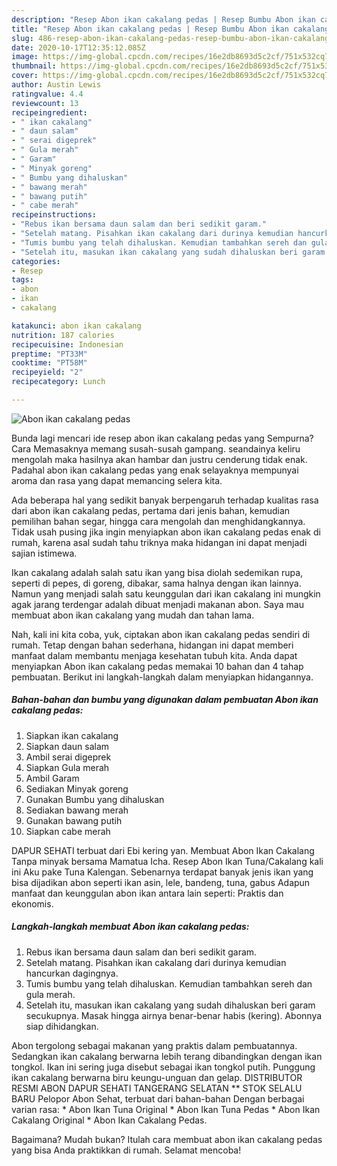 ```yaml
---
description: "Resep Abon ikan cakalang pedas | Resep Bumbu Abon ikan cakalang pedas Yang Sempurna"
title: "Resep Abon ikan cakalang pedas | Resep Bumbu Abon ikan cakalang pedas Yang Sempurna"
slug: 486-resep-abon-ikan-cakalang-pedas-resep-bumbu-abon-ikan-cakalang-pedas-yang-sempurna
date: 2020-10-17T12:35:12.085Z
image: https://img-global.cpcdn.com/recipes/16e2db8693d5c2cf/751x532cq70/abon-ikan-cakalang-pedas-foto-resep-utama.jpg
thumbnail: https://img-global.cpcdn.com/recipes/16e2db8693d5c2cf/751x532cq70/abon-ikan-cakalang-pedas-foto-resep-utama.jpg
cover: https://img-global.cpcdn.com/recipes/16e2db8693d5c2cf/751x532cq70/abon-ikan-cakalang-pedas-foto-resep-utama.jpg
author: Austin Lewis
ratingvalue: 4.4
reviewcount: 13
recipeingredient:
- " ikan cakalang"
- " daun salam"
- " serai digeprek"
- " Gula merah"
- " Garam"
- " Minyak goreng"
- " Bumbu yang dihaluskan"
- " bawang merah"
- " bawang putih"
- " cabe merah"
recipeinstructions:
- "Rebus ikan bersama daun salam dan beri sedikit garam."
- "Setelah matang. Pisahkan ikan cakalang dari durinya kemudian hancurkan dagingnya."
- "Tumis bumbu yang telah dihaluskan. Kemudian tambahkan sereh dan gula merah."
- "Setelah itu, masukan ikan cakalang yang sudah dihaluskan beri garam secukupnya. Masak hingga airnya benar-benar habis (kering). Abonnya siap dihidangkan."
categories:
- Resep
tags:
- abon
- ikan
- cakalang

katakunci: abon ikan cakalang 
nutrition: 187 calories
recipecuisine: Indonesian
preptime: "PT33M"
cooktime: "PT58M"
recipeyield: "2"
recipecategory: Lunch

---
```



![Abon ikan cakalang pedas](https://img-global.cpcdn.com/recipes/16e2db8693d5c2cf/751x532cq70/abon-ikan-cakalang-pedas-foto-resep-utama.jpg)

Bunda lagi mencari ide resep abon ikan cakalang pedas yang Sempurna? Cara Memasaknya memang susah-susah gampang. seandainya keliru mengolah maka hasilnya akan hambar dan justru cenderung tidak enak. Padahal abon ikan cakalang pedas yang enak selayaknya mempunyai aroma dan rasa yang dapat memancing selera kita.

Ada beberapa hal yang sedikit banyak berpengaruh terhadap kualitas rasa dari abon ikan cakalang pedas, pertama dari jenis bahan, kemudian pemilihan bahan segar, hingga cara mengolah dan menghidangkannya. Tidak usah pusing jika ingin menyiapkan abon ikan cakalang pedas enak di rumah, karena asal sudah tahu triknya maka hidangan ini dapat menjadi sajian istimewa.

Ikan cakalang adalah salah satu ikan yang bisa diolah sedemikan rupa, seperti di pepes, di goreng, dibakar, sama halnya dengan ikan lainnya. Namun yang menjadi salah satu keunggulan dari ikan cakalang ini mungkin agak jarang terdengar adalah dibuat menjadi makanan abon. Saya mau membuat abon ikan cakalang yang mudah dan tahan lama.


Nah, kali ini kita coba, yuk, ciptakan abon ikan cakalang pedas sendiri di rumah. Tetap dengan bahan sederhana, hidangan ini dapat memberi manfaat dalam membantu menjaga kesehatan tubuh kita. Anda dapat menyiapkan Abon ikan cakalang pedas memakai 10 bahan dan 4 tahap pembuatan. Berikut ini langkah-langkah dalam menyiapkan hidangannya.

<!--inarticleads1-->

##### Bahan-bahan dan bumbu yang digunakan dalam pembuatan Abon ikan cakalang pedas:

1. Siapkan  ikan cakalang
1. Siapkan  daun salam
1. Ambil  serai digeprek
1. Siapkan  Gula merah
1. Ambil  Garam
1. Sediakan  Minyak goreng
1. Gunakan  Bumbu yang dihaluskan
1. Sediakan  bawang merah
1. Gunakan  bawang putih
1. Siapkan  cabe merah


DAPUR SEHATI terbuat dari Ebi kering yan. Membuat Abon Ikan Cakalang Tanpa minyak bersama Mamatua Icha. Resep Abon Ikan Tuna/Cakalang kali ini Aku pake Tuna Kalengan. Sebenarnya terdapat banyak jenis ikan yang bisa dijadikan abon seperti ikan asin, lele, bandeng, tuna, gabus Adapun manfaat dan keunggulan abon ikan antara lain seperti: Praktis dan ekonomis. 

<!--inarticleads2-->

##### Langkah-langkah membuat Abon ikan cakalang pedas:

1. Rebus ikan bersama daun salam dan beri sedikit garam.
1. Setelah matang. Pisahkan ikan cakalang dari durinya kemudian hancurkan dagingnya.
1. Tumis bumbu yang telah dihaluskan. Kemudian tambahkan sereh dan gula merah.
1. Setelah itu, masukan ikan cakalang yang sudah dihaluskan beri garam secukupnya. Masak hingga airnya benar-benar habis (kering). Abonnya siap dihidangkan.


Abon tergolong sebagai makanan yang praktis dalam pembuatannya. Sedangkan ikan cakalang berwarna lebih terang dibandingkan dengan ikan tongkol. Ikan ini sering juga disebut sebagai ikan tongkol putih. Punggung ikan cakalang berwarna biru keungu-unguan dan gelap. DISTRIBUTOR RESMI ABON DAPUR SEHATI TANGERANG SELATAN ** STOK SELALU BARU Pelopor Abon Sehat, terbuat dari bahan-bahan Dengan berbagai varian rasa: * Abon Ikan Tuna Original * Abon Ikan Tuna Pedas * Abon Ikan Cakalang Original * Abon Ikan Cakalang Pedas. 

Bagaimana? Mudah bukan? Itulah cara membuat abon ikan cakalang pedas yang bisa Anda praktikkan di rumah. Selamat mencoba!

